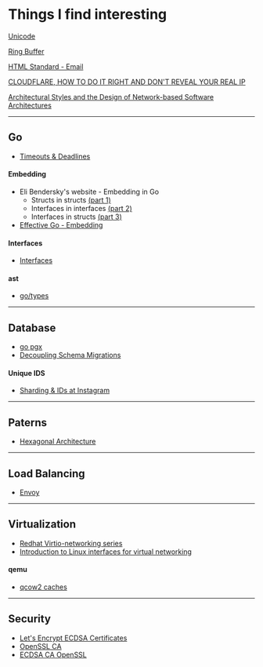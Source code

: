 # Things I find interesting

[Unicode](https://unicode-org.github.io/icu/userguide/icu/unicode.html)  

[Ring Buffer](https://www.embedded.com/incomplete-types-as-abstractions/)

[HTML Standard - Email](https://html.spec.whatwg.org/multipage/input.html#email-state-(type=email))

[CLOUDFLARE, HOW TO DO IT RIGHT AND DON'T REVEAL YOUR REAL IP](https://citadelo.com/en/blog/cloudflare-how-to-do-it-right-and-do-not-reveal-your-real-ip/)

[Architectural Styles and the Design of Network-based Software Architectures](https://ics.uci.edu/~fielding/pubs/dissertation/top.htm])

<hr>

## Go
- [Timeouts & Deadlines](https://ieftimov.com/posts/make-resilient-golang-net-http-servers-using-timeouts-deadlines-context-cancellation/)
#### Embedding
 
 - Eli Bendersky's website - Embedding in Go
     - Structs in structs [(part 1)](https://eli.thegreenplace.net/2020/embedding-in-go-part-1-structs-in-structs/)
     - Interfaces in interfaces [(part 2)](https://eli.thegreenplace.net/2020/embedding-in-go-part-2-interfaces-in-interfaces/)
     - Interfaces in structs [(part 3)](https://eli.thegreenplace.net/2020/embedding-in-go-part-3-interfaces-in-structs/)
 - [Effective Go - Embedding](https://go.dev/doc/effective_go#embedding)
   
#### Interfaces
 - [Interfaces](https://npf.io/2014/05/intro-to-go-interfaces/)
#### ast
 - [go/types](https://go.googlesource.com/example/+/HEAD/gotypes)

<hr>

## Database
 - [go pgx](https://henvic.dev/posts/go-postgres/)
 - [Decoupling Schema Migrations](https://medium.com/20ms/decoupling-schema-database-migrations-from-code-deployments-6a4b94a271c5)
   
 #### Unique IDS
  - [Sharding & IDs at Instagram](https://instagram-engineering.com/sharding-ids-at-instagram-1cf5a71e5a5c)

<hr>

## Paterns
 - [Hexagonal Architecture](https://netflixtechblog.com/ready-for-changes-with-hexagonal-architecture-b315ec967749)

<hr>

## Load Balancing
 - [Envoy](https://slack.engineering/migrating-millions-of-concurrent-websockets-to-envoy/)

<hr>

## Virtualization
 - [Redhat Virtio-networking series](https://www.redhat.com/en/virtio-networking-series)
 - [Introduction to Linux interfaces for virtual networking](https://developers.redhat.com/blog/2018/10/22/introduction-to-linux-interfaces-for-virtual-networking)

#### qemu
 - [qcow2 caches](https://github.com/qemu/qemu/blob/master/docs/qcow2-cache.txt)

<hr>

## Security
 - [Let's Encrypt ECDSA Certificates](https://letsencrypt.org/2020/09/17/new-root-and-intermediates.html)
 - [OpenSSL CA](https://jamielinux.com/docs/openssl-certificate-authority/index.html)
 - [ECDSA CA OpenSSL](https://www.erianna.com/ecdsa-certificate-authorities-and-certificates-with-openssl/)
